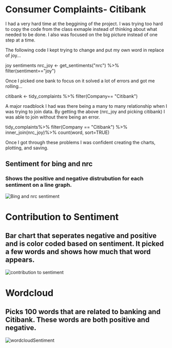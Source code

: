 # Consumer Complaints- Citibank

I had a very hard time at the beggining of the project. I was trying too hard to copy the code from the class exmaple instead of thinking about what needed to be done. I also was focused on the big picture instead of one step at a time. 


The following code I kept trying to change and put my own word in replace of joy...

joy sentiments 
nrc_joy <- get_sentiments("nrc") %>%
  filter(sentiment=="joy")


Once I picked one bank to focus on it solved a lot of errors and got me rolling...

citibank <- tidy_complaints %>%
  filter(Company== "Citibank")


A major roadblock I had was there being a many to many relationship when I was trying to join data. By getting the above (nrc_joy and picking citibank) I was able to join without there being an error. 

tidy_complaints%>%
  filter(Company == "Citibank") %>%
  inner_join(nrc_joy)%>%
  count(word, sort=TRUE)


Once I got through these problems I was confident creating the charts, plotting, and saving. 

## Sentiment for bing and nrc
### Shows the positive and negative distrubution for each sentiment on a line graph. 
![Bing and nrc sentiment](https://github.com/averyfrick/DATA_332/assets/159860783/cbecb365-1381-471d-9523-0f742a1bb7b6)

# Contribution to Sentiment 
## Bar chart that seperates negative and positive and is color coded based on sentiment. It picked a few words and shows how much that word appears. 
![contribution to sentiment](https://github.com/averyfrick/DATA_332/assets/159860783/db91780b-e078-4740-a2dd-3c33d8c0c611)

# Wordcloud 
## Picks 100 words that are related to banking and Citibank. These words are both positive and negative. 
![wordcloudSentiment](https://github.com/averyfrick/DATA_332/assets/159860783/5a512bd5-d638-4caf-8626-f6df0452a6cb)
